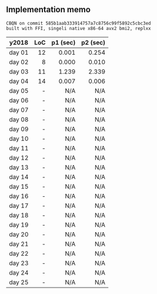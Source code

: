 ## Implementation memo

```
CBQN on commit 585b1aab333914757a7c8756c99f5892c5cbc3ed
built with FFI, singeli native x86-64 avx2 bmi2, replxx
```

| y2018  | LoC | p1 (sec) | p2 (sec) |
|--------|----:|---------:|---------:|
| day 01 |  12 |    0.001 |    0.254 |
| day 02 |   8 |    0.000 |    0.010 |
| day 03 |  11 |    1.239 |    2.339 |
| day 04 |  14 |    0.007 |    0.006 |
| day 05 |   - |      N/A |      N/A |
| day 06 |   - |      N/A |      N/A |
| day 07 |   - |      N/A |      N/A |
| day 08 |   - |      N/A |      N/A |
| day 09 |   - |      N/A |      N/A |
| day 10 |   - |      N/A |      N/A |
| day 11 |   - |      N/A |      N/A |
| day 12 |   - |      N/A |      N/A |
| day 13 |   - |      N/A |      N/A |
| day 14 |   - |      N/A |      N/A |
| day 15 |   - |      N/A |      N/A |
| day 16 |   - |      N/A |      N/A |
| day 17 |   - |      N/A |      N/A |
| day 18 |   - |      N/A |      N/A |
| day 19 |   - |      N/A |      N/A |
| day 20 |   - |      N/A |      N/A |
| day 21 |   - |      N/A |      N/A |
| day 22 |   - |      N/A |      N/A |
| day 23 |   - |      N/A |      N/A |
| day 24 |   - |      N/A |      N/A |
| day 25 |   - |      N/A |      N/A |

